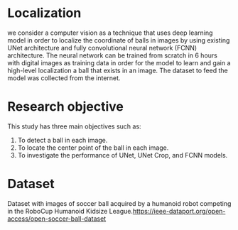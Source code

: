 # Localization
we consider a computer vision as a technique that uses deep learning model in order to localize the coordinate of balls in images by using existing UNet architecture and fully convolutional neural network (FCNN) architecture. The neural network can be trained from scratch in 6 hours with digital images as training data in order for the model to learn and gain a high-level localization a ball that exists in an image. The dataset to feed the model was collected from the internet. 
#	Research objective
This study has three main objectives such as:
1.	To detect a ball in each image.
2.	To locate the center point of the ball in each image.
3.	To investigate the performance of UNet, UNet Crop, and FCNN models.

# Dataset 
Dataset with images of soccer ball acquired by a humanoid robot competing in the RoboCup Humanoid Kidsize League.https://ieee-dataport.org/open-access/open-soccer-ball-dataset
